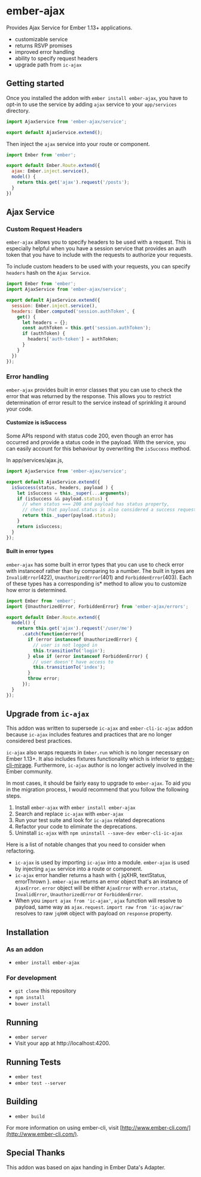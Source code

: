 # ember-ajax

Provides Ajax Service for Ember 1.13+ applications.

* customizable service
* returns RSVP promises
* improved error handling
* ability to specify request headers
* upgrade path from `ic-ajax`

## Getting started

Once you installed the addon with `ember install ember-ajax`, you have to opt-in
to use the service by adding `ajax` service to your `app/services` directory.

```js
import AjaxService from 'ember-ajax/service';

export default AjaxService.extend();
```

Then inject the `ajax` service into your route or component.

```js
import Ember from 'ember';

export default Ember.Route.extend({
  ajax: Ember.inject.service(),
  model() {
    return this.get('ajax').request('/posts');
  }
})
```

## Ajax Service

### Custom Request Headers

`ember-ajax` allows you to specify headers to be used with a request. This is
especially helpful when you have a session service that provides an auth token
that you have to include with the requests to authorize your requests.

To include custom headers to be used with your requests, you can specify `headers`
hash on the `Ajax Service`.

```js
import Ember from 'ember';
import AjaxService from 'ember-ajax/service';

export default AjaxService.extend({
  session: Ember.inject.service(),
  headers: Ember.computed('session.authToken', {
    get() {
      let headers = {};
      const authToken = this.get('session.authToken');
      if (authToken) {
        headers['auth-token'] = authToken;
      }
    }
  })
});
```

### Error handling

`ember-ajax` provides built in error classes that you can use to check the error
that was returned by the response. This allows you to restrict determination of
error result to the service instead of sprinkling it around your code.

#### Customize is isSuccess

Some APIs respond with status code 200, even though an error has occurred and
provide a status code in the payload. With the service, you can easily account
for this behaviour by overwriting the `isSuccess` method.

In app/services/ajax.js,

```js
import AjaxService from 'ember-ajax/service';

export default AjaxService.extend({
  isSuccess(status, headers, payload ) {
    let isSuccess = this._super(...arguments);
    if (isSuccess && payload.status) {
      // when status === 200 and payload has status property,
      // check that payload.status is also considered a success request
      return this._super(payload.status);
    }
    return isSuccess;
  }
});
```

#### Built in error types

`ember-ajax` has some built in error types that you can use to check error with
instanceof rather than by comparing to a number. The built in types are
`InvalidError`(422), `UnauthorizedError`(401) and `ForbiddenError`(403). Each of
these types has a corresponding is* method to allow you to customize how error
is determined.

```js
import Ember from 'ember';
import {UnauthorizedError, ForbiddenError} from 'ember-ajax/errors';

export default Ember.Route.extend({
  model() {
    return this.get('ajax').request('/user/me')
      .catch(function(error){
        if (error instanceof UnauthorizedError) {
          // user is not logged in
          this.transitionTo('login');
        } else if (error instanceof ForbiddenError) {
          // user doesn't have access to
          this.transitionTo('index');
        }
        throw error;
      });
  }
});
```

## Upgrade from `ic-ajax`

This addon was written to supersede `ic-ajax` and `ember-cli-ic-ajax` addon
because `ic-ajax` includes features and practices that are no longer considered
best practices.

`ic-ajax` also wraps requests in `Ember.run` which is no longer necessary on Ember 1.13+.
It also includes fixtures functionality which is inferior to [ember-cli-mirage](http://www.ember-cli-mirage.com).
Furthermore, `ic-ajax` author is no longer actively involved in the Ember community.

In most cases, it should be fairly easy to upgrade to `ember-ajax`. To aid you
in the migration process, I would recommend that you follow the following steps.

1. Install `ember-ajax` with `ember install ember-ajax`
2. Search and replace `ic-ajax` with `ember-ajax`
3. Run your test suite and look for `ic-ajax` related deprecations
4. Refactor your code to eliminate the deprecations.
5. Uninstall `ic-ajax` with `npm uninstall --save-dev ember-cli-ic-ajax`

Here is a list of notable changes that you need to consider when refactoring.

* `ic-ajax` is used by importing `ic-ajax` into a module. `ember-ajax` is used
  by injecting `ajax` service into a route or component.
* `ic-ajax` error handler returns a hash with { jqXHR, textStatus, errorThrown }.
  `ember-ajax` returns an error object that's an instance of `AjaxError`.
  `error` object will be either `AjaxError` with `error.status`, `InvalidError`,
   `UnauthorizedError` or `ForbiddenError`.
* When you `import ajax from 'ic-ajax'`, `ajax` function will resolve to payload,
  same way as `ajax.request`. `import raw from 'ic-ajax/raw'` resolves to raw
  `jqXHR` object with payload on `response` property.

## Installation

### As an addon

* `ember install ember-ajax`

### For development

* `git clone` this repository
* `npm install`
* `bower install`

## Running

* `ember server`
* Visit your app at http://localhost:4200.

## Running Tests

* `ember test`
* `ember test --server`

## Building

* `ember build`

For more information on using ember-cli, visit [http://www.ember-cli.com/](http://www.ember-cli.com/).

## Special Thanks

This addon was based on ajax handing in Ember Data's Adapter.
